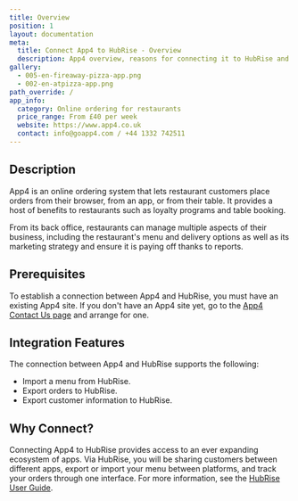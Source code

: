 ```yaml
---
title: Overview
position: 1
layout: documentation
meta:
  title: Connect App4 to HubRise - Overview
  description: App4 overview, reasons for connecting it to HubRise and summary of integrated features. Synchronise data between your EPOS and your apps.
gallery:
  - 005-en-fireaway-pizza-app.png
  - 002-en-atpizza-app.png
path_override: /
app_info:
  category: Online ordering for restaurants
  price_range: From £40 per week
  website: https://www.app4.co.uk
  contact: info@goapp4.com / +44 1332 742511
---
```


## Description

App4 is an online ordering system that lets restaurant customers place orders from their browser, from an app, or from their table. It provides a host of benefits to restaurants such as loyalty programs and table booking.

From its back office, restaurants can manage multiple aspects of their business, including the restaurant's menu and delivery options as well as its marketing strategy and ensure it is paying off thanks to reports.

## Prerequisites

To establish a connection between App4 and HubRise, you must have an existing App4 site. If you don't have an App4 site yet, go to the [App4 Contact Us page](https://www.app4.co.uk/#callback) and arrange for one.

## Integration Features

The connection between App4 and HubRise supports the following:

- Import a menu from HubRise.
- Export orders to HubRise.
- Export customer information to HubRise.

## Why Connect?

Connecting App4 to HubRise provides access to an ever expanding ecosystem of apps. Via HubRise, you will be sharing customers between different apps, export or import your menu between platforms, and track your orders through one interface. For more information, see the [HubRise User Guide](/docs).

